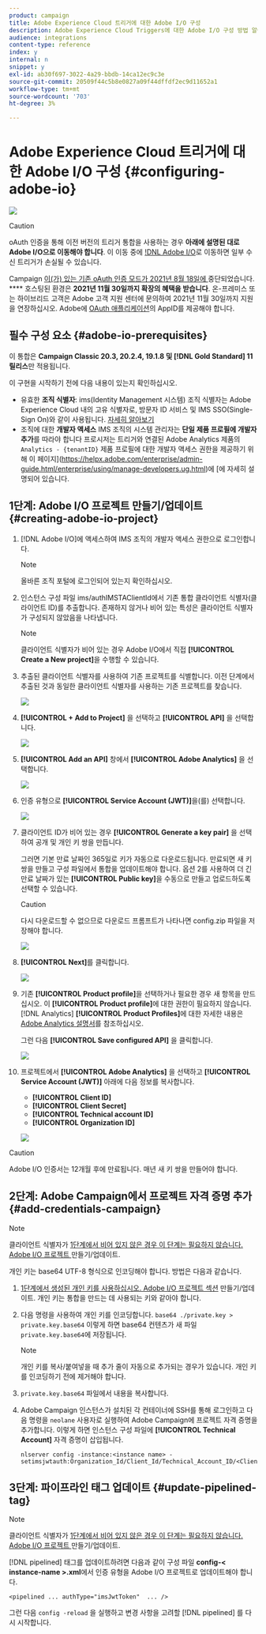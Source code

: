 ```yaml
---
product: campaign
title: Adobe Experience Cloud 트리거에 대한 Adobe I/O 구성
description: Adobe Experience Cloud Triggers에 대한 Adobe I/O 구성 방법 알아보기
audience: integrations
content-type: reference
index: y
internal: n
snippet: y
exl-id: ab30f697-3022-4a29-bbdb-14ca12ec9c3e
source-git-commit: 20509f44c5b8e0827a09f44dffdf2ec9d11652a1
workflow-type: tm+mt
source-wordcount: '703'
ht-degree: 3%

---
```


# Adobe Experience Cloud 트리거에 대한 Adobe I/O 구성 {#configuring-adobe-io}

![](../../assets/common.svg)

>[!CAUTION]
>
>oAuth 인증을 통해 이전 버전의 트리거 통합을 사용하는 경우 **아래에 설명된 대로 Adobe I/O으로 이동해야 합니다**.
>이 이동 중에 [!DNL Adobe I/O](으)로 이동하면 일부 수신 트리거가 손실될 수 있습니다.
>
>Campaign [이(가) 있는 기존 oAuth 인증 모드가 2021년 8월 18일에 ](https://experienceleaguecommunities.adobe.com/t5/adobe-analytics-discussions/adobe-analytics-legacy-api-end-of-life-notice/td-p/385411)중단되었습니다. **** 호스팅된 환경은 **2021년 11월 30일까지 확장의 혜택을 받습니다**. 온-프레미스 또는 하이브리드 고객은 Adobe 고객 지원 센터에 문의하여 2021년 11월 30일까지 지원을 연장하십시오. Adobe에 [OAuth 애플리케이션](../../integrations/using/configuring-pipeline.md?lang=en#step-optional)의 AppID를 제공해야 합니다.

## 필수 구성 요소 {#adobe-io-prerequisites}

이 통합은 **Campaign Classic 20.3, 20.2.4, 19.1.8 및 [!DNL Gold Standard] 11 릴리스**&#x200B;만 적용됩니다.

이 구현을 시작하기 전에 다음 내용이 있는지 확인하십시오.

* 유효한 **조직 식별자**: ims(Identity Management 시스템) 조직 식별자는 Adobe Experience Cloud 내의 고유 식별자로, 방문자 ID 서비스 및 IMS SSO(Single-Sign On)와 같이 사용됩니다. [자세히 알아보기](https://experienceleague.adobe.com/docs/core-services/interface/manage-users-and-products/organizations.html)
* 조직에 대한 **개발자 액세스** IMS 조직의 시스템 관리자는 **단일 제품 프로필에 개발자 추가**를 따라야 합니다
프로시저는 트리거와 연결된 Adobe Analytics 제품의 `Analytics - {tenantID}` 제품 프로필에 대한 개발자 액세스 권한을 제공하기 위해 이 페이지](https://helpx.adobe.com/enterprise/admin-guide.html/enterprise/using/manage-developers.ug.html)에 [에 자세히 설명되어 있습니다.

## 1단계: Adobe I/O 프로젝트 만들기/업데이트 {#creating-adobe-io-project}

1. [!DNL Adobe I/O]에 액세스하여 IMS 조직의 개발자 액세스 권한으로 로그인합니다.

   >[!NOTE]
   >
   > 올바른 조직 포털에 로그인되어 있는지 확인하십시오.

1. 인스턴스 구성 파일 ims/authIMSTAClientId에서 기존 통합 클라이언트 식별자(클라이언트 ID)를 추출합니다. 존재하지 않거나 비어 있는 특성은 클라이언트 식별자가 구성되지 않았음을 나타냅니다.

   >[!NOTE]
   >
   >클라이언트 식별자가 비어 있는 경우 Adobe I/O에서 직접 **[!UICONTROL Create a New project]**&#x200B;을 수행할 수 있습니다.

1. 추출된 클라이언트 식별자를 사용하여 기존 프로젝트를 식별합니다. 이전 단계에서 추출된 것과 동일한 클라이언트 식별자를 사용하는 기존 프로젝트를 찾습니다.

   ![](assets/do-not-localize/adobe_io_8.png)

1. **[!UICONTROL + Add to Project]** 을 선택하고 **[!UICONTROL API]** 을 선택합니다.

   ![](assets/do-not-localize/adobe_io_1.png)

1. **[!UICONTROL Add an API]** 창에서 **[!UICONTROL Adobe Analytics]** 을 선택합니다.

   ![](assets/do-not-localize/adobe_io_2.png)

1. 인증 유형으로 **[!UICONTROL Service Account (JWT)]**&#x200B;을(를) 선택합니다.

   ![](assets/do-not-localize/adobe_io_3.png)

1. 클라이언트 ID가 비어 있는 경우 **[!UICONTROL Generate a key pair]** 을 선택하여 공개 및 개인 키 쌍을 만듭니다.

   그러면 기본 만료 날짜인 365일로 키가 자동으로 다운로드됩니다. 만료되면 새 키 쌍을 만들고 구성 파일에서 통합을 업데이트해야 합니다. 옵션 2를 사용하여 더 긴 만료 날짜가 있는 **[!UICONTROL Public key]**&#x200B;을 수동으로 만들고 업로드하도록 선택할 수 있습니다.

   >[!CAUTION]
   >
   >다시 다운로드할 수 없으므로 다운로드 프롬프트가 나타나면 config.zip 파일을 저장해야 합니다.

   ![](assets/do-not-localize/adobe_io_4.png)

1. **[!UICONTROL Next]**&#x200B;를 클릭합니다.

   ![](assets/do-not-localize/adobe_io_5.png)

1. 기존 **[!UICONTROL Product profile]**&#x200B;을 선택하거나 필요한 경우 새 항목을 만드십시오. 이 **[!UICONTROL Product profile]**&#x200B;에 대한 권한이 필요하지 않습니다. [!DNL Analytics] **[!UICONTROL Product Profiles]**&#x200B;에 대한 자세한 내용은 [Adobe Analytics 설명서](https://experienceleague.adobe.com/docs/analytics/admin/admin-console/home.html#admin-console)를 참조하십시오.

   그런 다음 **[!UICONTROL Save configured API]** 을 클릭합니다.

   ![](assets/do-not-localize/adobe_io_6.png)

1. 프로젝트에서 **[!UICONTROL Adobe Analytics]** 을 선택하고 **[!UICONTROL Service Account (JWT)]** 아래에 다음 정보를 복사합니다.

   * **[!UICONTROL Client ID]**
   * **[!UICONTROL Client Secret]**
   * **[!UICONTROL Technical account ID]**
   * **[!UICONTROL Organization ID]**

   ![](assets/do-not-localize/adobe_io_7.png)

>[!CAUTION]
>
>Adobe I/O 인증서는 12개월 후에 만료됩니다. 매년 새 키 쌍을 만들어야 합니다.

## 2단계: Adobe Campaign에서 프로젝트 자격 증명 추가 {#add-credentials-campaign}

>[!NOTE]
>
>클라이언트 식별자가 [1단계에서 비어 있지 않은 경우 이 단계는 필요하지 않습니다. Adobe I/O 프로젝트 ](#creating-adobe-io-project) 만들기/업데이트.

개인 키는 base64 UTF-8 형식으로 인코딩해야 합니다. 방법은 다음과 같습니다.

1. [1단계에서 생성된 개인 키를 사용하십시오. Adobe I/O 프로젝트 섹션](#creating-adobe-io-project) 만들기/업데이트. 개인 키는 통합을 만드는 데 사용되는 키와 같아야 합니다.

1. 다음 명령을 사용하여 개인 키를 인코딩합니다. `base64 ./private.key > private.key.base64` 이렇게 하면 base64 컨텐츠가 새 파일 `private.key.base64`에 저장됩니다.

   >[!NOTE]
   >
   >개인 키를 복사/붙여넣을 때 추가 줄이 자동으로 추가되는 경우가 있습니다. 개인 키를 인코딩하기 전에 제거해야 합니다.

1. `private.key.base64` 파일에서 내용을 복사합니다.

1. Adobe Campaign 인스턴스가 설치된 각 컨테이너에 SSH를 통해 로그인하고 다음 명령을 `neolane` 사용자로 실행하여 Adobe Campaign에 프로젝트 자격 증명을 추가합니다. 이렇게 하면 인스턴스 구성 파일에 **[!UICONTROL Technical Account]** 자격 증명이 삽입됩니다.

   ```
   nlserver config -instance:<instance name> -setimsjwtauth:Organization_Id/Client_Id/Technical_Account_ID/<Client_Secret>/<Base64_encoded_Private_Key>
   ```

## 3단계: 파이프라인 태그 업데이트 {#update-pipelined-tag}

>[!NOTE]
>
>클라이언트 식별자가 [1단계에서 비어 있지 않은 경우 이 단계는 필요하지 않습니다. Adobe I/O 프로젝트 ](#creating-adobe-io-project) 만들기/업데이트.

[!DNL pipelined] 태그를 업데이트하려면 다음과 같이 구성 파일 **config-&lt; instance-name >.xml**&#x200B;에서 인증 유형을 Adobe I/O 프로젝트로 업데이트해야 합니다.

```
<pipelined ... authType="imsJwtToken"  ... />
```

그런 다음 `config -reload` 을 실행하고 변경 사항을 고려할 [!DNL pipelined] 를 다시 시작합니다.
